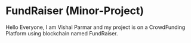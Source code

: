 ﻿# FundRaiser (Minor-Project)

Hello Everyone,
    I am Vishal Parmar and my project is on a CrowdFunding Platform using blockchain named FundRaiser.
